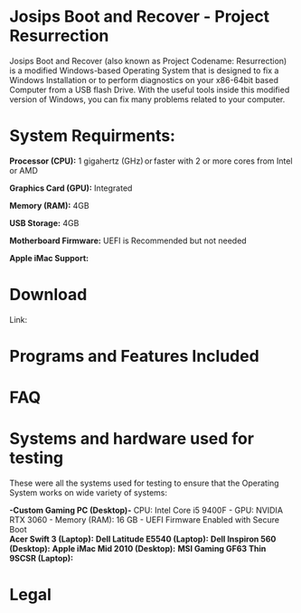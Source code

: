 # Josips Boot and Recover - Project Resurrection

Josips Boot and Recover (also known as Project Codename: Resurrection) is a modified Windows-based Operating System that is designed to fix a Windows Installation or to perform diagnostics on your x86-64bit based Computer from a USB flash Drive. With the useful tools inside this modified version of Windows, you can fix many problems related to your computer. 

# System Requirments:

**Processor (CPU):** 1 gigahertz (GHz) or faster with 2 or more cores from Intel or AMD 

**Graphics Card (GPU):** Integrated

**Memory (RAM):** 4GB 

**USB Storage:** 4GB

**Motherboard Firmware:** UEFI is Recommended but not needed

**Apple iMac Support:** 

# Download

Link:

# Programs and Features Included




# FAQ



# Systems and hardware used for testing

These were all the systems used for testing to ensure that the Operating System works on wide variety of systems:

**-Custom Gaming PC (Desktop)-** CPU: Intel Core i5 9400F - GPU: NVIDIA RTX 3060 - Memory (RAM): 16 GB - UEFI Firmware Enabled with Secure Boot  
**Acer Swift 3 (Laptop):**
**Dell Latitude E5540 (Laptop):**
**Dell Inspiron 560 (Desktop):**
**Apple iMac Mid 2010 (Desktop):**
**MSI Gaming GF63 Thin 9SCSR (Laptop):**




# Legal















